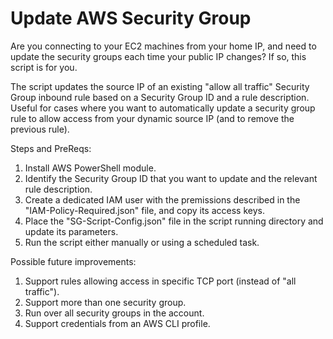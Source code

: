 # Update AWS Security Group
Are you connecting to your EC2 machines from your home IP, and need to update the security groups each time your public IP changes? If so, this script is for you.

The script updates the source IP of an existing "allow all traffic" Security Group inbound rule based on a Security Group ID and a rule description.
Useful for cases where you want to automatically update a security group rule to allow access from your dynamic source IP (and to remove the previous rule).

Steps and PreReqs:
1. Install AWS PowerShell module.
2. Identify the Security Group ID that you want to update and the relevant rule description.
3. Create a dedicated IAM user with the premissions described in the "IAM-Policy-Required.json" file, and copy its access keys.
4. Place the "SG-Script-Config.json" file in the script running directory and update its parameters.
5. Run the script either manually or using a scheduled task.


Possible future improvements:
1. Support rules allowing access in specific TCP port (instead of "all traffic").
2. Support more than one security group.
3. Run over all security groups in the account.
4. Support credentials from an AWS CLI profile.
